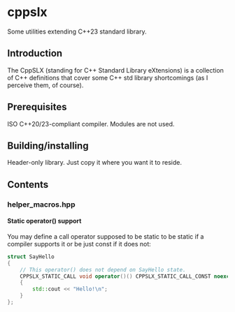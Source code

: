 # cppslx

Some utilities extending C++23 standard library.

## Introduction

The CppSLX (standing for C++ Standard Library eXtensions) is a collection of C++ definitions that cover some C++ std library shortcomings (as I perceive them, of course).

## Prerequisites

ISO C++20/23-compliant compiler. Modules are not used.

## Building/installing

Header-only library. Just copy it where you want it to reside.

## Contents

### helper\_macros.hpp

#### Static operator() support

You may define a call operator supposed to be static to be static if a compiler supports it or be just const if it does not:

```cpp
struct SayHello
{
    // This operator() does not depend on SayHello state.
    CPPSLX_STATIC_CALL void operator()() CPPSLX_STATIC_CALL_CONST noexcept
	{
	    std::cout << "Hello!\n";
	}
};
```




